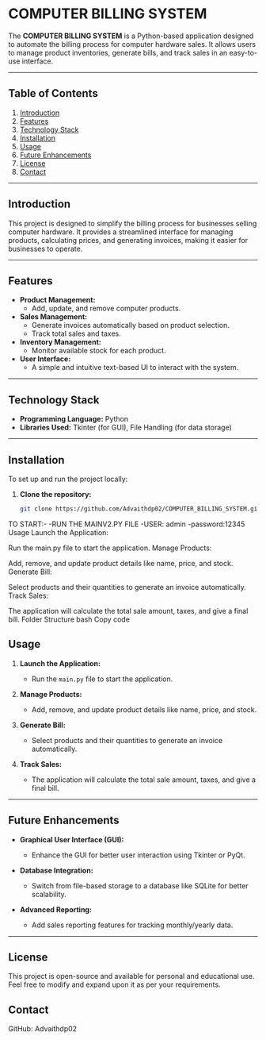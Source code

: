 # COMPUTER BILLING SYSTEM

The **COMPUTER BILLING SYSTEM** is a Python-based application designed to automate the billing process for computer hardware sales. It allows users to manage product inventories, generate bills, and track sales in an easy-to-use interface. 

---

## Table of Contents

1. [Introduction](#introduction)
2. [Features](#features)
3. [Technology Stack](#technology-stack)
4. [Installation](#installation)
5. [Usage](#usage)
6. [Future Enhancements](#future-enhancements)
7. [License](#license)
8. [Contact](#contact)

---

## Introduction

This project is designed to simplify the billing process for businesses selling computer hardware. It provides a streamlined interface for managing products, calculating prices, and generating invoices, making it easier for businesses to operate.

---

## Features

- **Product Management:**
  - Add, update, and remove computer products.
- **Sales Management:**
  - Generate invoices automatically based on product selection.
  - Track total sales and taxes.
- **Inventory Management:**
  - Monitor available stock for each product.
- **User Interface:**
  - A simple and intuitive text-based UI to interact with the system.

---

## Technology Stack

- **Programming Language:** Python
- **Libraries Used:** Tkinter (for GUI), File Handling (for data storage)

---

## Installation

To set up and run the project locally:

1. **Clone the repository:**
   ```bash
   git clone https://github.com/Advaithdp02/COMPUTER_BILLING_SYSTEM.git
TO START:-
-RUN THE MAINV2.PY FILE
-USER: admin
-password:12345
Usage
Launch the Application:

Run the main.py file to start the application.
Manage Products:

Add, remove, and update product details like name, price, and stock.
Generate Bill:

Select products and their quantities to generate an invoice automatically.
Track Sales:

The application will calculate the total sale amount, taxes, and give a final bill.
Folder Structure
bash
Copy code
## Usage

1. **Launch the Application:**
   - Run the `main.py` file to start the application.

2. **Manage Products:**
   - Add, remove, and update product details like name, price, and stock.

3. **Generate Bill:**
   - Select products and their quantities to generate an invoice automatically.

4. **Track Sales:**
   - The application will calculate the total sale amount, taxes, and give a final bill.


---

## Future Enhancements

- **Graphical User Interface (GUI):**
  - Enhance the GUI for better user interaction using Tkinter or PyQt.
  
- **Database Integration:**
  - Switch from file-based storage to a database like SQLite for better scalability.
  
- **Advanced Reporting:**
  - Add sales reporting features for tracking monthly/yearly data.

---

## License

This project is open-source and available for personal and educational use. Feel free to modify and expand upon it as per your requirements.


## Contact

GitHub: Advaithdp02



